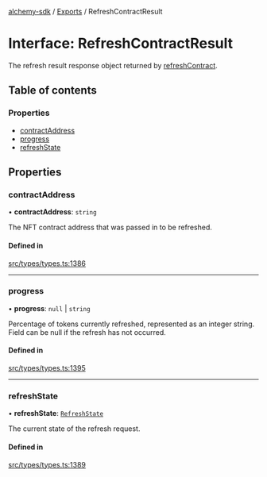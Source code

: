 [alchemy-sdk](../README.md) / [Exports](../modules.md) / RefreshContractResult

# Interface: RefreshContractResult

The refresh result response object returned by [refreshContract](../classes/NftNamespace.md#refreshcontract).

## Table of contents

### Properties

- [contractAddress](RefreshContractResult.md#contractaddress)
- [progress](RefreshContractResult.md#progress)
- [refreshState](RefreshContractResult.md#refreshstate)

## Properties

### contractAddress

• **contractAddress**: `string`

The NFT contract address that was passed in to be refreshed.

#### Defined in

[src/types/types.ts:1386](https://github.com/alchemyplatform/alchemy-sdk-js/blob/e62e5c7/src/types/types.ts#L1386)

___

### progress

• **progress**: ``null`` \| `string`

Percentage of tokens currently refreshed, represented as an integer string.
Field can be null if the refresh has not occurred.

#### Defined in

[src/types/types.ts:1395](https://github.com/alchemyplatform/alchemy-sdk-js/blob/e62e5c7/src/types/types.ts#L1395)

___

### refreshState

• **refreshState**: [`RefreshState`](../enums/RefreshState.md)

The current state of the refresh request.

#### Defined in

[src/types/types.ts:1389](https://github.com/alchemyplatform/alchemy-sdk-js/blob/e62e5c7/src/types/types.ts#L1389)
